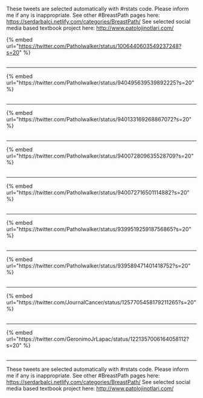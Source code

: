 

These tweets are selected automatically with #rstats code. Please inform me if any is inappropriate.
See other #BreastPath pages here: https://serdarbalci.netlify.com/categories/BreastPath/ 
See selected social media based textbook project here: http://www.patolojinotlari.com/

{% embed url="https://twitter.com/Patholwalker/status/1006440603549237248?s=20" %}<br>
<br>
<hr>
{% embed url="https://twitter.com/Patholwalker/status/940495639539892225?s=20" %}<br>
<br>
<hr>
{% embed url="https://twitter.com/Patholwalker/status/940133169268867072?s=20" %}<br>
<br>
<hr>
{% embed url="https://twitter.com/Patholwalker/status/940072809635528709?s=20" %}<br>
<br>
<hr>
{% embed url="https://twitter.com/Patholwalker/status/940072716501114882?s=20" %}<br>
<br>
<hr>
{% embed url="https://twitter.com/Patholwalker/status/939951925918756865?s=20" %}<br>
<br>
<hr>
{% embed url="https://twitter.com/Patholwalker/status/939589471401418752?s=20" %}<br>
<br>
<hr>
{% embed url="https://twitter.com/JournalCancer/status/1257705458179211265?s=20" %}<br>
<br>
<hr>
{% embed url="https://twitter.com/GeronimoJrLapac/status/1221357006164058112?s=20" %}<br>
<br>
<hr>


These tweets are selected automatically with #rstats code. Please inform me if any is inappropriate.
See other #BreastPath pages here: https://serdarbalci.netlify.com/categories/BreastPath/ 
See selected social media based textbook project here: http://www.patolojinotlari.com/

